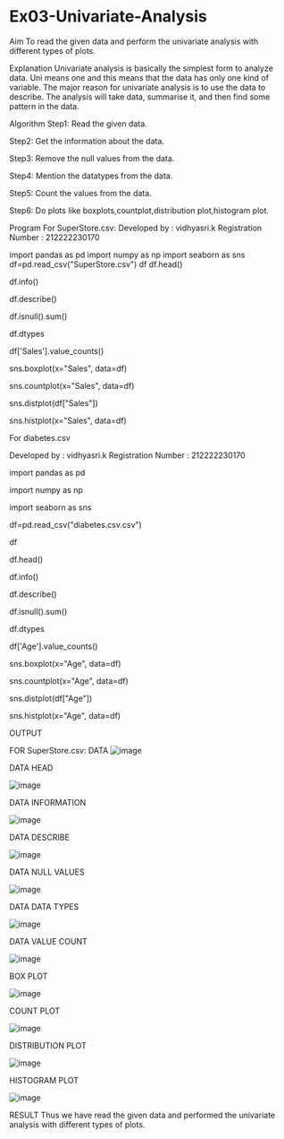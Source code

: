 # Ex03-Univariate-Analysis
Aim
To read the given data and perform the univariate analysis with different types of plots.

Explanation
Univariate analysis is basically the simplest form to analyze data. Uni means one and this means that the data has only one kind of variable. The major reason for univariate analysis is to use the data to describe. The analysis will take data, summarise it, and then find some pattern in the data.

Algorithm
Step1:
Read the given data.

Step2:
Get the information about the data.

Step3:
Remove the null values from the data.

Step4:
Mention the datatypes from the data.

Step5:
Count the values from the data.

Step6:
Do plots like boxplots,countplot,distribution plot,histogram plot.

Program
For SuperStore.csv:
Developed by : vidhyasri.k
Registration Number : 212222230170

import pandas as pd
import numpy as np
import seaborn as sns
df=pd.read_csv("SuperStore.csv")
df
df.head()

df.info()

df.describe()

df.isnull().sum()

df.dtypes

df['Sales'].value_counts()

sns.boxplot(x="Sales", data=df)

sns.countplot(x="Sales", data=df)

sns.distplot(df["Sales"])

sns.histplot(x="Sales", data=df)

For diabetes.csv

Developed by : vidhyasri.k
Registration Number : 212222230170

import pandas as pd

import numpy as np

import seaborn as sns

df=pd.read_csv("diabetes.csv.csv")

df

df.head()

df.info()

df.describe()

df.isnull().sum()

df.dtypes

df['Age'].value_counts()

sns.boxplot(x="Age", data=df)

sns.countplot(x="Age", data=df)

sns.distplot(df["Age"])

sns.histplot(x="Age", data=df)

OUTPUT

FOR SuperStore.csv:
DATA
![image](https://github.com/vidhyasrikachapalayam/Ex03-Univariate-Analysis/assets/119477817/b3b42f57-5b32-4fc0-bdc0-218a5f8096a3)


DATA HEAD

![image](https://github.com/vidhyasrikachapalayam/Ex03-Univariate-Analysis/assets/119477817/b094844c-d59b-4813-81d5-730ce459d833)


DATA INFORMATION

![image](https://github.com/vidhyasrikachapalayam/Ex03-Univariate-Analysis/assets/119477817/bf30b1fc-585d-4aa9-8278-56edb2d853a2)



DATA DESCRIBE

![image](https://github.com/vidhyasrikachapalayam/Ex03-Univariate-Analysis/assets/119477817/508369bc-a5a4-4a45-94f9-6624c49aeef2)


DATA NULL VALUES

![image](https://github.com/vidhyasrikachapalayam/Ex03-Univariate-Analysis/assets/119477817/4d495bc5-ee9f-472c-8b16-53de2611a256)


DATA DATA TYPES

![image](https://github.com/vidhyasrikachapalayam/Ex03-Univariate-Analysis/assets/119477817/e3c9ab67-f259-4abe-a68f-110086668531)

DATA VALUE COUNT

![image](https://github.com/vidhyasrikachapalayam/Ex03-Univariate-Analysis/assets/119477817/0ea3c791-dca1-4a27-ac0b-062550e46c9c)

BOX PLOT

![image](https://github.com/vidhyasrikachapalayam/Ex03-Univariate-Analysis/assets/119477817/ae90fd9b-d763-46f4-b7ec-a473a0cbdb0c)

COUNT PLOT

![image](https://github.com/vidhyasrikachapalayam/Ex03-Univariate-Analysis/assets/119477817/5a5a99fe-a2c2-48df-8cbe-6eee54b08a25)

DISTRIBUTION PLOT

![image](https://github.com/vidhyasrikachapalayam/Ex03-Univariate-Analysis/assets/119477817/ccafac7d-b834-4c7b-9ed2-9786bdda571a)

HISTOGRAM PLOT

![image](https://github.com/vidhyasrikachapalayam/Ex03-Univariate-Analysis/assets/119477817/4e2722de-f2c3-40bf-8ee8-fd61ff74562c)

RESULT
Thus we have read the given data and performed the univariate analysis with different types of plots.
